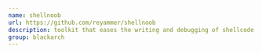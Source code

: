 ```yaml
---
name: shellnoob
url: https://github.com/reyammer/shellnoob
description: toolkit that eases the writing and debugging of shellcode. URL : https://github.com/reyammer/shellnoob Groups : blackarch blackarch-debugger blackarch-exploitation
group: blackarch
---
```

